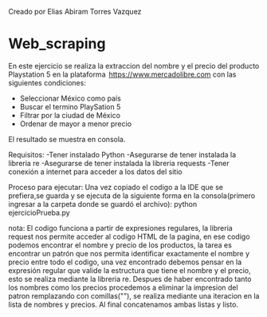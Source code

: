 Creado por Elias Abiram Torres Vazquez
# Web_scraping
En este ejercicio se realiza la extraccion del nombre y el precio del producto Playstation 5 en la plataforma  https://www.mercadolibre.com
con las siguientes condiciones:
- Seleccionar México como país
- Buscar el termino PlaySation 5
- Filtrar por la ciudad de México
- Ordenar de mayor a menor precio

El resultado se muestra en consola.

Requisitos:
-Tener instalado Python
-Asegurarse de tener instalada la libreria re
-Asegurarse de tener instalada la libreria requests
-Tener conexión a internet para acceder a los datos del sitio

Proceso para ejecutar:
Una vez copiado el codigo a la IDE que se prefiera,se guarda y se ejecuta de la siguiente forma en la consola(primero ingresar a la carpeta donde se guardó el archivo):
python ejercicioPrueba.py

nota:
El codigo funciona a partir de expresiones regulares, la libreria request nos permite acceder al codigo HTML de la pagina, en ese codigo podemos encontrar el nombre y precio de los productos, la tarea es encontrar un patrón que nos permita identificar exactamente el nombre y precio entre todo el codigo, una vez encontrado debemos pensar en la expresión regular que valide la estructura que tiene el nombre y el precio, esto se realiza mediante la libreria re. Despues de haber encontrado tanto los nombres como los precios procedemos a eliminar la impresion del patron remplazando con comillas(""), se realiza mediante una iteracion en la lista de nombres y precios. Al final concatenamos ambas listas y listo.
